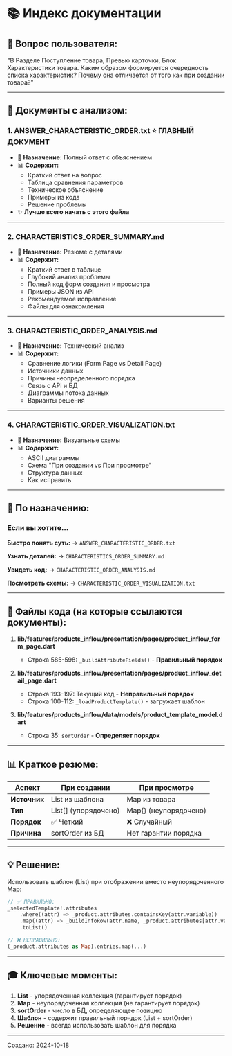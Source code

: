 # 📚 Индекс документации

## 🎯 Вопрос пользователя:
"В Разделе Поступление товара, Превью карточки, Блок Характеристики товара. Каким образом формируется очередность списка характеристик? Почему она отличается от того как при создании товара?"

---

## 📖 Документы с анализом:

### 1. **ANSWER_CHARACTERISTIC_ORDER.txt** ⭐ ГЛАВНЫЙ ДОКУМЕНТ
- 📍 **Назначение:** Полный ответ с объяснением
- 📊 **Содержит:**
  - Краткий ответ на вопрос
  - Таблица сравнения параметров
  - Техническое объяснение
  - Примеры из кода
  - Решение проблемы
- ✨ **Лучше всего начать с этого файла**

---

### 2. **CHARACTERISTICS_ORDER_SUMMARY.md**
- 📍 **Назначение:** Резюме с деталями
- 📊 **Содержит:**
  - Краткий ответ в таблице
  - Глубокий анализ проблемы
  - Полный код форм создания и просмотра
  - Примеры JSON из API
  - Рекомендуемое исправление
  - Файлы для ознакомления

---

### 3. **CHARACTERISTIC_ORDER_ANALYSIS.md**
- 📍 **Назначение:** Технический анализ
- 📊 **Содержит:**
  - Сравнение логики (Form Page vs Detail Page)
  - Источники данных
  - Причины неопределенного порядка
  - Связь с API и БД
  - Диаграммы потока данных
  - Варианты решения

---

### 4. **CHARACTERISTIC_ORDER_VISUALIZATION.txt**
- 📍 **Назначение:** Визуальные схемы
- 📊 **Содержит:**
  - ASCII диаграммы
  - Схема "При создании vs При просмотре"
  - Структура данных
  - Как исправить

---

## 🎯 По назначению:

### Если вы хотите...

**Быстро понять суть:**
→ `ANSWER_CHARACTERISTIC_ORDER.txt`

**Узнать деталей:**
→ `CHARACTERISTICS_ORDER_SUMMARY.md`

**Увидеть код:**
→ `CHARACTERISTIC_ORDER_ANALYSIS.md`

**Посмотреть схемы:**
→ `CHARACTERISTIC_ORDER_VISUALIZATION.txt`

---

## 🔧 Файлы кода (на которые ссылаются документы):

1. **lib/features/products_inflow/presentation/pages/product_inflow_form_page.dart**
   - Строка 585-598: `_buildAttributeFields()` - **Правильный порядок**

2. **lib/features/products_inflow/presentation/pages/product_inflow_detail_page.dart**
   - Строка 193-197: Текущий код - **Неправильный порядок**
   - Строка 100-112: `_loadProductTemplate()` - загружает шаблон

3. **lib/features/products_inflow/data/models/product_template_model.dart**
   - Строка 35: `sortOrder` - **Определяет порядок**

---

## 📊 Краткое резюме:

| Аспект | При создании | При просмотре |
|--------|---|---|
| **Источник** | List из шаблона | Map из товара |
| **Тип** | List[] (упорядочено) | Map{} (неупорядочено) |
| **Порядок** | ✅ Четкий | ❌ Случайный |
| **Причина** | sortOrder из БД | Нет гарантии порядка |

---

## 💡 Решение:

Использовать шаблон (List) при отображении вместо неупорядоченного Map:

```dart
// ✅ ПРАВИЛЬНО:
_selectedTemplate!.attributes
    .where((attr) => _product.attributes.containsKey(attr.variable))
    .map((attr) => _buildInfoRow(attr.name, _product.attributes[attr.variable]))
    .toList()

// ❌ НЕПРАВИЛЬНО:
(_product.attributes as Map).entries.map(...)
```

---

## 🎓 Ключевые моменты:

1. **List** - упорядоченная коллекция (гарантирует порядок)
2. **Map** - неупорядоченная коллекция (не гарантирует порядок)
3. **sortOrder** - число в БД, определяющее позицию
4. **Шаблон** - содержит правильный порядок (List + sortOrder)
5. **Решение** - всегда использовать шаблон для порядка

---

Создано: 2024-10-18
